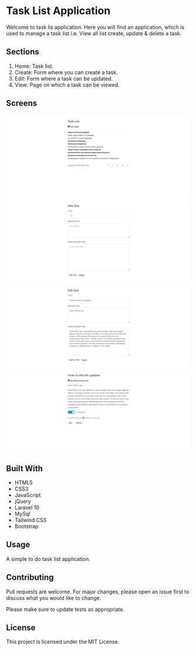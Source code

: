 # Task List Application

Welcome to task lis application. Here you will find an application, which is used to manage a task list i.e. View all list create, update & delete a task.

## Sections

1. Home: Task list.
2. Create: Form where you can create a task.
3. Edit: Form where a task can be updated.
4. View: Page on which a task can be viewed.

## Screens

<img src="https://github.com/aadhar41/laravel-task-list/blob/master/public/tasks-list-home-page.png" alt="Home" />

<img src="https://github.com/aadhar41/laravel-task-list/blob/master/public/tasks-list-create-task.png" alt="Create Task" />

<img src="https://github.com/aadhar41/laravel-task-list/blob/master/public/tasks-list-edit-task.png" alt="Edit Task" />

<img src="https://github.com/aadhar41/laravel-task-list/blob/master/public/tasks-list-view-task.png" alt="View Task" />

## Built With

* HTML5
* CSS3
* JavaScript
* jQuery
* Laravel 10
* MySql
* Tailwind CSS
* Bootstrap

## Usage

A simple to do task list application.

## Contributing

Pull requests are welcome. For major changes, please open an issue first to discuss what you would like to change.

Please make sure to update tests as appropriate.

## License

This project is licensed under the MIT License.
